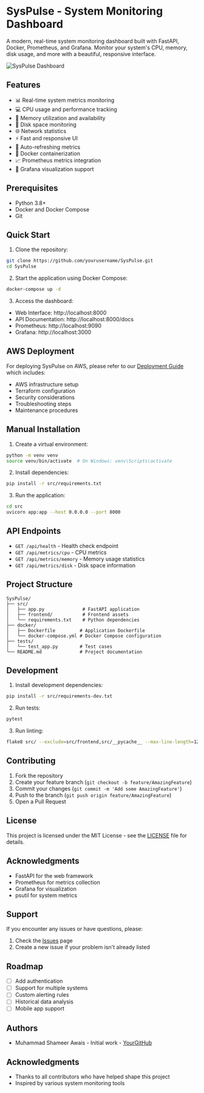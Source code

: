 # SysPulse - System Monitoring Dashboard

A modern, real-time system monitoring dashboard built with FastAPI, Docker, Prometheus, and Grafana. Monitor your system's CPU, memory, disk usage, and more with a beautiful, responsive interface.

![SysPulse Dashboard](docs/images/dashboard.png)

## Features

- 📊 Real-time system metrics monitoring
- 💻 CPU usage and performance tracking
- 🧠 Memory utilization and availability
- 💾 Disk space monitoring
- 🌐 Network statistics
- ⚡ Fast and responsive UI
- 🔄 Auto-refreshing metrics
- 🐳 Docker containerization
- 📈 Prometheus metrics integration
- 🎨 Grafana visualization support

## Prerequisites

- Python 3.8+
- Docker and Docker Compose
- Git

## Quick Start

1. Clone the repository:
```bash
git clone https://github.com/yourusername/SysPulse.git
cd SysPulse
```

2. Start the application using Docker Compose:
```bash
docker-compose up -d
```

3. Access the dashboard:
- Web Interface: http://localhost:8000
- API Documentation: http://localhost:8000/docs
- Prometheus: http://localhost:9090
- Grafana: http://localhost:3000

## AWS Deployment

For deploying SysPulse on AWS, please refer to our [Deployment Guide](docs/DEPLOYMENT.md) which includes:
- AWS infrastructure setup
- Terraform configuration
- Security considerations
- Troubleshooting steps
- Maintenance procedures

## Manual Installation

1. Create a virtual environment:
```bash
python -m venv venv
source venv/bin/activate  # On Windows: venv\Scripts\activate
```

2. Install dependencies:
```bash
pip install -r src/requirements.txt
```

3. Run the application:
```bash
cd src
uvicorn app:app --host 0.0.0.0 --port 8000
```

## API Endpoints

- `GET /api/health` - Health check endpoint
- `GET /api/metrics/cpu` - CPU metrics
- `GET /api/metrics/memory` - Memory usage statistics
- `GET /api/metrics/disk` - Disk space information

## Project Structure

```
SysPulse/
├── src/
│   ├── app.py              # FastAPI application
│   ├── frontend/           # Frontend assets
│   └── requirements.txt    # Python dependencies
├── docker/
│   ├── Dockerfile         # Application Dockerfile
│   └── docker-compose.yml # Docker Compose configuration
├── tests/
│   └── test_app.py        # Test cases
└── README.md              # Project documentation
```

## Development

1. Install development dependencies:
```bash
pip install -r src/requirements-dev.txt
```

2. Run tests:
```bash
pytest
```

3. Run linting:
```bash
flake8 src/ --exclude=src/frontend,src/__pycache__ --max-line-length=120
```

## Contributing

1. Fork the repository
2. Create your feature branch (`git checkout -b feature/AmazingFeature`)
3. Commit your changes (`git commit -m 'Add some AmazingFeature'`)
4. Push to the branch (`git push origin feature/AmazingFeature`)
5. Open a Pull Request

## License

This project is licensed under the MIT License - see the [LICENSE](LICENSE) file for details.

## Acknowledgments

- FastAPI for the web framework
- Prometheus for metrics collection
- Grafana for visualization
- psutil for system metrics

## Support

If you encounter any issues or have questions, please:
1. Check the [Issues](https://github.com/yourusername/SysPulse/issues) page
2. Create a new issue if your problem isn't already listed

## Roadmap

- [ ] Add authentication
- [ ] Support for multiple systems
- [ ] Custom alerting rules
- [ ] Historical data analysis
- [ ] Mobile app support

## Authors

- Muhammad Shameer Awais - Initial work - [YourGitHub](https://github.com/ShameerAwais)

## Acknowledgments

- Thanks to all contributors who have helped shape this project
- Inspired by various system monitoring tools
